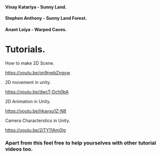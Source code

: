 #### Vinay Katariya - Sunny Land.

#### Stephen Anthony - Sunny Land Forest.

#### Anant Loiya - Warped Caves.


# Tutorials.

How to make 2D Scene.

https://youtu.be/on9nwbZngyw.

2D movement in unity.

https://youtu.be/dwcT-Dch0bA

2D Animation in Unity.

https://youtu.be/hkaysu1Z-N8

Camera Characterstics in Unity.

https://youtu.be/2jTY11Am0Ig



### Apart from this feel free to help yourselves with other tutorial videos too.
